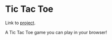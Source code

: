 # Tic Tac Toe
Link to [project](https://www.theodinproject.com/lessons/node-path-javascript-tic-tac-toe).

A Tic Tac Toe game you can play in your browser!
